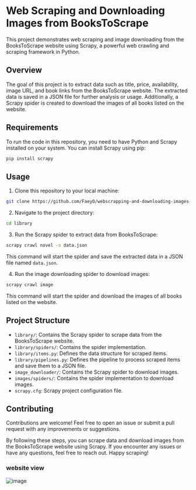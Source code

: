 # Web Scraping and Downloading Images from BooksToScrape

This project demonstrates web scraping and image downloading from the BooksToScrape website using Scrapy, a powerful web crawling and scraping framework in Python.

## Overview

The goal of this project is to extract data such as title, price, availability, image URL, and book links from the BooksToScrape website. The extracted data is saved in a JSON file for further analysis or usage. Additionally, a Scrapy spider is created to download the images of all books listed on the website.

## Requirements

To run the code in this repository, you need to have Python and Scrapy installed on your system. You can install Scrapy using pip:

```bash
pip install scrapy
```

## Usage

1. Clone this repository to your local machine:

```bash
git clone https://github.com/FaeyO/webscrapping-and-downloading-images-.git
```

2. Navigate to the project directory:

```bash
cd library
```

3. Run the Scrapy spider to extract data from BooksToScrape:

```bash
scrapy crawl novel -o data.json
```

This command will start the spider and save the extracted data in a JSON file named `data.json`.

4. Run the image downloading spider to download images:

```bash
scrapy crawl image
```

This command will start the spider and download the images of all books listed on the website.

## Project Structure

- `library/`: Contains the Scrapy spider to scrape data from the BooksToScrape website.
- `library/spiders/`: Contains the spider implementation.
- `library/items.py`: Defines the data structure for scraped items.
- `library/pipelines.py`: Defines the pipeline to process scraped items and save them to a JSON file.
- `image_downloader/`: Contains the Scrapy spider to download images.
- `images/spiders/`: Contains the spider implementation to download images.
- `scrapy.cfg`: Scrapy project configuration file.

## Contributing

Contributions are welcome! Feel free to open an issue or submit a pull request with any improvements or suggestions.


By following these steps, you can scrape data and download images from the BooksToScrape website using Scrapy. If you encounter any issues or have any questions, feel free to reach out. Happy scraping!

### website view

![image](https://github.com/FaeyO/webscrapping-and-downloading-images-/assets/118575325/0e853ee2-c0fe-4092-9b5c-70495c8ca5ae)

